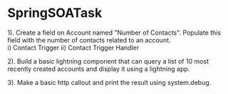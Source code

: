 # SpringSOATask

1). Create a field on Account named "Number of Contacts". Populate this field with the number of contacts related to an account.  
  i) Contact Trigger
  ii) Contact Trigger Handler
  
2). Build a basic lightning component that can query a list of 10 most recently created accounts and display it using a lightning app.
  
3). Make a basic http callout and print the result using system.debug.

